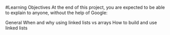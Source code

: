 #Learning Objectives
At the end of this project, you are expected to be able to explain to anyone, without the help of Google:

General
When and why using linked lists vs arrays
How to build and use linked lists
